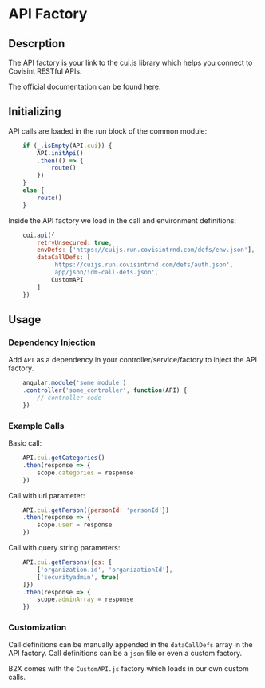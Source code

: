 # API Factory

## Descrption

The API factory is your link to the cui.js library which helps you connect to Covisint RESTful APIs. 

The official documentation can be found [here](http://cuijsinfo.run.covisintrnd.com/).

## Initializing

API calls are loaded in the run block of the common module:

```js
	if (_.isEmpty(API.cui)) {
		API.initApi()
		.then(() => {
			route()
		})
	} 
	else {
		route()
	}
```

Inside the API factory we load in the call and environment definitions:

```js
	cui.api({
		retryUnsecured: true,
		envDefs: ['https://cuijs.run.covisintrnd.com/defs/env.json'],
		dataCallDefs: [
			'https://cuijs.run.covisintrnd.com/defs/auth.json',
			'app/json/idm-call-defs.json',
			CustomAPI
		]
	})
```

## Usage

### Dependency Injection

Add `API` as a dependency in your controller/service/factory to inject the API factory.

```js
	angular.module('some_module')
	.controller('some_controller', function(API) {
		// controller code
	})
```

### Example Calls

Basic call:

```js
	API.cui.getCategories()
	.then(response => {
		scope.categories = response
	})
```

Call with url parameter:

```js
	API.cui.getPerson({personId: 'personId'})
	.then(response => {
		scope.user = response
	})
```

Call with query string parameters:

```js
	API.cui.getPersons({qs: [
		['organization.id', 'organizationId'], 
		['securityadmin', true]
	]})
	.then(response => {
		scope.adminArray = response
	})
```

### Customization

Call definitions can be manually appended in the `dataCallDefs` array in the API factory. Call definitions can be a `json` file or even a custom factory.

B2X comes with the `CustomAPI.js` factory which loads in our own custom calls.

